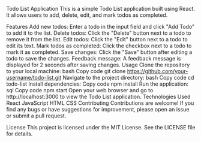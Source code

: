 Todo List Application This is a simple Todo List application built using React. It allows users to add, delete, edit, and mark todos as completed.

Features Add new todos: Enter a todo in the input field and click "Add Todo" to add it to the list. Delete todos: Click the "Delete" button next to a todo to remove it from the list. Edit todos: Click the "Edit" button next to a todo to edit its text. Mark todos as completed: Click the checkbox next to a todo to mark it as completed. Save changes: Click the "Save" button after editing a todo to save the changes. Feedback message: A feedback message is displayed for 2 seconds after saving changes. Usage Clone the repository to your local machine: bash Copy code git clone https://github.com/your-username/todo-list.git Navigate to the project directory: bash Copy code cd todo-list Install dependencies: Copy code npm install Run the application: sql Copy code npm start Open your web browser and go to http://localhost:3000 to view the Todo List application. Technologies Used React JavaScript HTML CSS Contributing Contributions are welcome! If you find any bugs or have suggestions for improvement, please open an issue or submit a pull request.

License This project is licensed under the MIT License. See the LICENSE file for details.